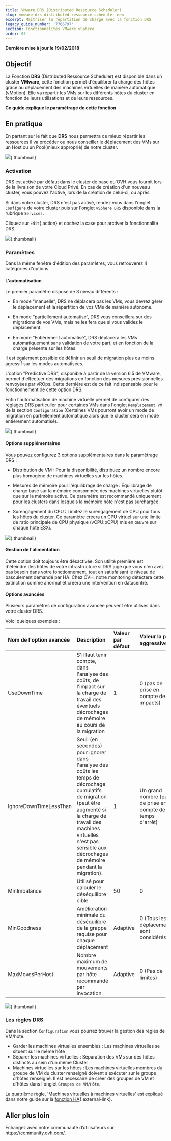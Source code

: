 ```yaml
---
title: VMware DRS (Distributed Ressource Scheduler)
slug: vmware-drs-distributed-ressource-scheduler-new
excerpt: Maitriser la répartition de charge avec la fonction DRS
legacy_guide_number: '7766797'
section: Fonctionnalités VMware vSphere
order: 03
---
```


**Dernière mise à jour le 19/02/2018**

## Objectif

La Fonction **DRS** (Distributed Ressource Scheduler) est disponible dans un cluster **VMware**, cette fonction permet d'équilibrer la charge des hôtes grâce au déplacement des machines virtuelles de manière automatique (vMotion). Elle va répartir les VMs sur les différents hôtes du cluster en fonction de leurs utilisations et de leurs ressources.

**Ce guide explique le paramètrage de cette fonction**

## En pratique

En partant sur le fait que **DRS** nous permettra de mieux répartir les ressources il va procéder ou nous conseiller le déplacement des VMs sur un Host ou un Pool(mieux approprié) de notre cluster.

![](images/drs0.png){.thumbnail}

### Activation

DRS est activé par défaut dans le cluster de base qu'OVH vous fournit lors de la livraison de votre Cloud Privé.
En cas de création d'un nouveau cluster, vous pouvez l'activé, lors de la création de celui-ci, ou après.

Si dans votre cluster, DRS n'est pas activé, rendez vous dans l'onglet `Configure` de votre cluster puis sur l'onglet `vSphere DRS` disponible dans la rubrique `Services`.

Cliquez sur `Edit`{.action} et cochez la case pour arctiver la fonctionnalité DRS.

![](images/drs1.png){.thumbnail}

### Paramètres 

Dans la même fenêtre d'édition des paramètres, vous retrouverez 4 catégories d'options.

#### L'automatisation

Le premier paramètre dispose de 3 niveau différents : 

- En mode “manuelle”, DRS ne déplacera pas les VMs, vous devrez gérer le déplacement et la répartition de vos VMs de manière autonome.

- En mode “partiellement automatisé”, DRS vous conseillera sur des migrations de vos VMs, mais ne les fera que si vous validez le déplacement.

- En mode “Entièrement automatisé”, DRS déplacera les VMs automatiquement sans validation de votre part, et en fonction de la charge présente sur les hôtes.

Il est également possible de définir un seuil de migration plus ou moins agressif sur les modes automatisées.

L'option "Predictive DRS", disponible à partir de la version 6.5 de VMware, permet d'effectuer des migrations en fonction des mesures prévisionnelles renvoyées par vROps.
Cette dernière est de ce fait indispensable pour le fonctionnement de cette option DRS.

Enfin l'automatisation de machine virtuelle permet de configurer des règlages DRS particulier pour certaines VMs dans l'onglet `Remplacement VM` de la section `Configuration` (Certaines VMs pourront avoir un mode de migration en partiellement automatique alors que le cluster sera en mode entièrement automatisé).

![](images/drs2.png){.thumbnail}


#### Options supplémentaires

Vous pouvez configurez 3 options supplémentaires dans le paramètrage DRS :

- Distribution de VM : Pour la disponibilité, distribuez un nombre encore plus homogène de machines virtuelles sur les hôtes. 

- Mesures de mémoire pour l'équilibrage de charge : Équilibrage de charge basé sur la mémoire consommée des machines virtuelles plutôt que sur la mémoire active.
Ce paramètre est recommandé uniquement pour les clusters dans lesquels la mémoire hôte n'est pas surchargée. 

- Surengagement du CPU : Limitez le surengagement de CPU pour tous les hôtes du cluster. Ce paramètre créera un CPU virtuel sur une limite de ratio principale de CPU physique (vCPU:pCPU) mis en œuvre sur chaque hôte ESXi. 

![](images/drs3.png){.thumbnail}

#### Gestion de l'alimentation

Cette option doit toujours être désactivée.
Son utilité première est d'éteindre des hôtes de votre infrastructure si DRS juge que vous n'en avez pas besoin dans votre fonctionnement, tout en satisfaisant le niveau de basculement demandé par HA.
Chez OVH, notre monitoring détéctera cette extinction comme anormal et créera une intervention en datacentre.

#### Options avancées

Plusieurs paramètres de configuration avancée peuvent être utilisés dans votre cluster DRS.

Voici quelques exemples :

|Nom de l'option avancée|Description|Valeur par défaut|Valeur la plus aggressive|
|:---|:---|:---|:---|
|UseDownTime|S'il faut tenir compte, dans l'analyse des coûts, de l'impact sur la charge de travail des éventuels décrochages de mémoire au cours de la migration|1|0 (pas de prise en compte des impacts)|
|IgnoreDownTimeLessThan|Seuil (en secondes) pour ignorer dans l'analyse des coûts les temps de décrochage cumulatifs de migration (peut être augmenté si la charge de travail des machines virtuelles n'est pas sensible aux décrochages de mémoire pendant la migration).|1|Un grand nombre (pas de prise en compte des temps d'arrêt)|
|MinImbalance|Utilisé pour calculer le déséquilibre cible|50|0|
|MinGoodness|Amélioration minimale du déséquilibre de la grappe requise pour chaque déplacement|Adaptive|0 (Tous les déplacements sont considérés)|
|MaxMovesPerHost|Nombre maximum de mouvements par hôte recommandé par invocation|Adaptive|0 (Pas de limites)|

![](images/drs5.png){.thumbnail}

### Les règles DRS

Dans la section `Configuration` vous pourrez trouver la gestion des règles de VM/hôte.

- Garder les machines virtuelles ensembles : Les machines virtuelles se situent sur le même hôte
- Séparer les machines virtuelles : Séparation des VMs sur des hôtes distincts au sein d'un même Cluster
- Machines virtuelles sur les hôtes : Les machines virtuelles membres du groupe de VM du cluster renseigné doivent s'exécuter sur le groupe d'hôtes renseigné. Il est necessaire de créer des groupes de VM et d'hôtes dans l'onglet `Groupes de VM/Hôte`.

La quatrième règle, 'Machines virtuelles à machines virtuelles' est expliqué dans notre guide sur la [fonction HA](https://docs.ovh.com/fr/private-cloud/vmware-ha-high-availability/){.external-link}.

## Aller plus loin

Échangez avec notre communauté d’utilisateurs sur <https://community.ovh.com/>.
